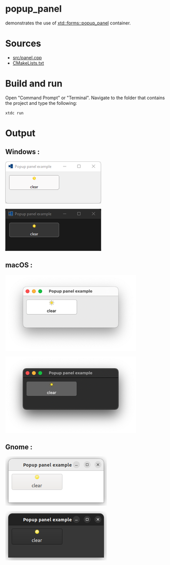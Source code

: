 # popup_panel

demonstrates the use of [xtd::forms::popup_panel](../../../../src/xtd.forms/include/xtd/forms/popup_panel.h) container.

# Sources

* [src/panel.cpp](src/popup_panel.cpp)
* [CMakeLists.txt](CMakeLists.txt)

# Build and run

Open "Command Prompt" or "Terminal". Navigate to the folder that contains the project and type the following:

```shell
xtdc run
```

# Output

## Windows :

![Screenshot](../../../../docs/pictures/examples/popup_panel_w.png)

![Screenshot](../../../../docs/pictures/examples/popup_panel_wd.png)

## macOS :

![Screenshot](../../../../docs/pictures/examples/popup_panel_m.png)

![Screenshot](../../../../docs/pictures/examples/popup_panel_md.png)

## Gnome :

![Screenshot](../../../../docs/pictures/examples/popup_panel_g.png)

![Screenshot](../../../../docs/pictures/examples/popup_panel_gd.png)
